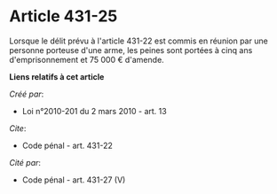 # Article 431-25

Lorsque le délit prévu à l'article 431-22 est commis en réunion par une personne porteuse d'une arme, les peines sont portées
à cinq ans d'emprisonnement et 75 000 € d'amende.

**Liens relatifs à cet article**

_Créé par_:

  - Loi n°2010-201 du 2 mars 2010 - art. 13

_Cite_:

  - Code pénal - art. 431-22

_Cité par_:

  - Code pénal - art. 431-27 (V)
